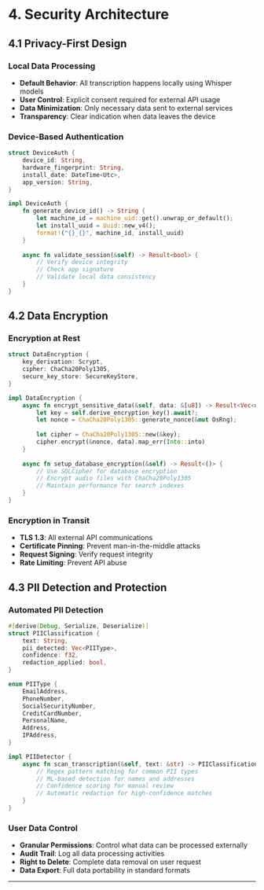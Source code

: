 # 4. Security Architecture

## 4.1 Privacy-First Design

### Local Data Processing
- **Default Behavior**: All transcription happens locally using Whisper models
- **User Control**: Explicit consent required for external API usage
- **Data Minimization**: Only necessary data sent to external services
- **Transparency**: Clear indication when data leaves the device

### Device-Based Authentication
```rust
struct DeviceAuth {
    device_id: String,
    hardware_fingerprint: String,
    install_date: DateTime<Utc>,
    app_version: String,
}

impl DeviceAuth {
    fn generate_device_id() -> String {
        let machine_id = machine_uid::get().unwrap_or_default();
        let install_uuid = Uuid::new_v4();
        format!("{}_{}", machine_id, install_uuid)
    }
    
    async fn validate_session(&self) -> Result<bool> {
        // Verify device integrity
        // Check app signature
        // Validate local data consistency
    }
}
```

## 4.2 Data Encryption

### Encryption at Rest
```rust
struct DataEncryption {
    key_derivation: Scrypt,
    cipher: ChaCha20Poly1305,
    secure_key_store: SecureKeyStore,
}

impl DataEncryption {
    async fn encrypt_sensitive_data(&self, data: &[u8]) -> Result<Vec<u8>> {
        let key = self.derive_encryption_key().await?;
        let nonce = ChaCha20Poly1305::generate_nonce(&mut OsRng);
        
        let cipher = ChaCha20Poly1305::new(&key);
        cipher.encrypt(&nonce, data).map_err(Into::into)
    }
    
    async fn setup_database_encryption(&self) -> Result<()> {
        // Use SQLCipher for database encryption
        // Encrypt audio files with ChaCha20Poly1305
        // Maintain performance for search indexes
    }
}
```

### Encryption in Transit
- **TLS 1.3**: All external API communications
- **Certificate Pinning**: Prevent man-in-the-middle attacks
- **Request Signing**: Verify request integrity
- **Rate Limiting**: Prevent API abuse

## 4.3 PII Detection and Protection

### Automated PII Detection
```rust
#[derive(Debug, Serialize, Deserialize)]
struct PIIClassification {
    text: String,
    pii_detected: Vec<PIIType>,
    confidence: f32,
    redaction_applied: bool,
}

enum PIIType {
    EmailAddress,
    PhoneNumber,
    SocialSecurityNumber,
    CreditCardNumber,
    PersonalName,
    Address,
    IPAddress,
}

impl PIIDetector {
    async fn scan_transcription(&self, text: &str) -> PIIClassification {
        // Regex pattern matching for common PII types
        // ML-based detection for names and addresses
        // Confidence scoring for manual review
        // Automatic redaction for high-confidence matches
    }
}
```

### User Data Control
- **Granular Permissions**: Control what data can be processed externally
- **Audit Trail**: Log all data processing activities
- **Right to Delete**: Complete data removal on user request
- **Data Export**: Full data portability in standard formats

---
